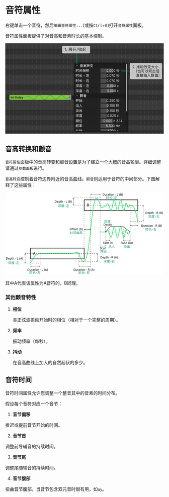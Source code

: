 # 音符属性

右键单击一个音符，然后`编辑音符属性...`(或按`Ctrl`+`B`)打开`音符属性`面板。

音符属性面板提供了对音高和音素时长的基本控制。

![](images/../image/note-properties-1.png)

## 音高转换和颤音

`音符属性`面板中的音高转变和颤音设置是为了建立一个大概的音高轮廓。详细调整请通过`参数面板`进行。

`音高转变`控制着音符边界附近的音高曲线。`颤音`则适用于音符的中间部分。下图解释了这些属性：

![](image/pitch_transition_and_vibratos.png)

其中A代表该属性为A音符的，B同理。

### 其他颤音特性

1. **相位**
   
   类正弦波振动开始时的相位（相对于一个完整的周期）。

2. **频率**

   振动频率（每秒）。

3. **抖动**
   
   在音高曲线上加入的自然起伏的多少。

## 音符时间

音符时间属性允许您调整一个整音其中的音素的时间分布。

假设每个音符对应一个音节：

1. **音节偏移**
   
推迟或提前音节开始的时间。

2. **音节首**
   
调整前导辅音的持续时间。

3. **音节尾**
   
调整尾随辅音的持续时间。

4. **音节腹部**
   
扭曲音节腹部。当音节包含双元音时很有用，如`ay`。
